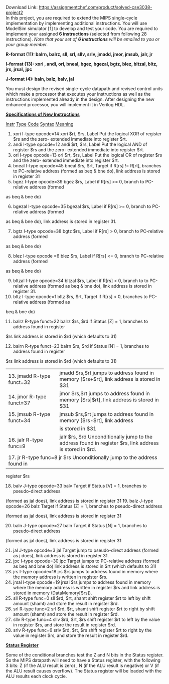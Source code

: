 Download Link: https://assignmentchef.com/product/solved-cse3038-project2
<br>
In this project, you are required to extend the MIPS single-cycle implementation by implementing additional instructions. You will use ModelSim simulator [1] to develop and test your code. You are required to implement your assigned <strong>6 instructions</strong> (selected from following 28 instructions). <em>Note that your set of <strong>6 instructions</strong> will be emailed to you or your group member. </em>

<strong>R-format (11): balrn, balrz, sll, srl, sllv, srlv, jmadd, jmor, jmsub,</strong> <strong>jalr, jr</strong>

<strong>I-format (13):</strong> <strong>xori , andi, ori, bneal, bgez, bgezal, bgtz, blez, bltzal, bltz, jrs, jrsal,</strong> <strong>jpc</strong>

<strong>J-format (4): baln, balz, balv, jal</strong>

<strong> </strong>

You must design the revised single-cycle datapath and revised control units which make a processor that executes your instructions as well as the instructions implemented already in the design. After designing the new enhanced processor, you will implement it in Verilog HDL.

<strong><u>Specifications of New Instructions</u></strong>

<u>Instr</u>       <u>Type</u> <u>Code</u>                 <u>Syntax</u>                         <u>Meaning</u>







<ol>

 <li>xori I-type  opcode=14       xori $rt, $rs, Label     Put the logical XOR of register $rs and the zero-                                                                                    extended immediate into register $rt.</li>

 <li>andi I-type opcode=12        andi $rt, $rs, Label     Put the logical AND of register $rs and the zero-                                                                                    extended immediate into register $rt.</li>

 <li>ori I-type opcode=13         ori $rt, $rs, Label        Put the logical OR of register $rs and the zero- extended immediate into register $rt.</li>

 <li>bneal I-type opcode=45         bneal $rs, $rt, Target  if R[rs] != R[rt], branches to PC-relative address   (formed as beq &amp; bne do), link address is stored  in register 31</li>

 <li>bgez I-type opcode=39       bgez    $rs, Label        if  R[rs] &gt;= 0, branch to PC-relative address (formed</li>

</ol>

as beq &amp; bne do)

<ol start="6">

 <li>bgezal I-type opcode=35     bgezal $rs, Label        if  R[rs] &gt;= 0, branch to PC-relative address (formed</li>

</ol>

as beq &amp; bne do), link address is stored in register 31.

<ol start="7">

 <li>bgtz I-type opcode=38        bgtz     $rs, Label       if  R[rs] &gt; 0, branch to PC-relative address (formed</li>

</ol>

as beq &amp; bne do)

<ol start="8">

 <li>blez I-type opcode =6         blez     $rs, Label       if  R[rs] &lt;= 0, branch to PC-relative address (formed</li>

</ol>

as beq &amp; bne do)

<ol start="9">

 <li>bltzal I-type opcode=34 bltzal $rs, Label          if  R[rs] &lt; 0,  branch to to PC-relative address (formed                                                                                     as beq &amp; bne do), link address is stored in register 31.</li>

 <li>bltz I-type  opcode=1         bltz $rs, $rt, Target     if R[rs] &lt; 0, branches to PC-relative address (formed as</li>

</ol>

beq &amp; bne do)




<ol start="11">

 <li>balrz R-type funct=22 balrz $rs, $rd  if  Status [Z] = 1, branches to address found in register</li>

</ol>

$rs link address is stored in $rd (which defaults to 31)

<ol start="12">

 <li>balrn R-type funct=23 balrn $rs, $rd  if  Status [N] = 1, branches to address found in register</li>

</ol>

$rs link address is stored in $rd (which defaults to 31)

<table width="725">

 <tbody>

  <tr>

   <td width="216">13. jmadd R-type funct=32</td>

   <td width="509">jmadd $rs,$rt               jumps to address found in memory [$rs+$rt],                         link address     is stored in $31</td>

  </tr>

  <tr>

   <td width="216">14. jmor    R-type funct=37</td>

   <td width="509">jmor $rs,$rt                 jumps to address found in memory [$rs|$rt],                          link address     is stored in $31</td>

  </tr>

  <tr>

   <td width="216">15. jmsub R-type funct=34</td>

   <td width="509">jmsub $rs,$rt               jumps to address found in memory [$rs-$rt], link address</td>

  </tr>

  <tr>

   <td width="216"> </td>

   <td width="509">                                    is stored in $31</td>

  </tr>

  <tr>

   <td width="216">16. jalr      R-type func=9</td>

   <td width="509">jalr $rs, $rd      Unconditionally jump to the address found   in register $rs, link address is stored in $rd.</td>

  </tr>

  <tr>

   <td colspan="2" width="725">17. jr         R-type func=8             jr $rs                            Unconditionally jump to the address found in</td>

  </tr>

 </tbody>

</table>

register $rs

<ol start="18">

 <li>balv    J-type opcode=33        balv Target                 if Status [V] = 1, branches to pseudo-direct address</li>

</ol>

(formed as jal does), link address is stored in register 31 19. balz            J-type opcode=26        balz Target                  if Status [Z] = 1, branches to pseudo-direct address

(formed as jal does), link address is stored in register 31

<ol start="20">

 <li>baln J-type opcode=27        baln Target                  if Status [N] = 1, branches to pseudo-direct address</li>

</ol>

(formed as jal does), link address is stored in register 31

<ol start="21">

 <li>jal J-type opcode=3         jal Target         jump to pseudo-direct address (formed as j does),                                                                   link address is stored in register 31.</li>

 <li>jpc      I-type opcode=30        jpc Target                    jumps to PC-relative address (formed as beq and bne do)                                                                                    link address     is stored in $rt (which defaults to 31)</li>

 <li>jrs I-type opcode=18        jrs   $rs                        jumps to address found in memory where the memory                                                                                      address is written in register $rs.</li>

 <li>jrsal I-type opcode=19        jrsal   $rs                     jumps to address found in memory where the memory                                                                                   address is written in register $rs and link address is stored in memory (DataMemory[$rs]).</li>

 <li>sll R-type func=0             sll $rd, $rt, shamt       shift register $rt to left by shift amount (shamt) and store                                                                                      the result in register $rd.</li>

 <li>srl R-type func=2             srl $rd, $rt, shamt        shift register $rt to right by shift amount (shamt) and                                                                                      store the result in register $rd.</li>

 <li>sllv R-type func=4             sllv $rd, $rt, $rs        shift register $rt to left by the value in register $rs, and                                                                                              store the result in register $rd.</li>

 <li>srlv R-type func=6             srlv $rd, $rt, $rs         shift register $rt to right by the value in register $rs, and                                                                                            store the result in register $rd.</li>

</ol>




<strong><u>Status Register</u></strong>

Some of the conditional branches test the Z and N bits in the Status register. So the MIPS datapath will need to have a Status register, with the following 3 bits: Z (if the ALU result is zero) , N (if the ALU result is negative) or V (if the ALU result causes overflow). The Status register will be loaded with the ALU results each clock cycle.


